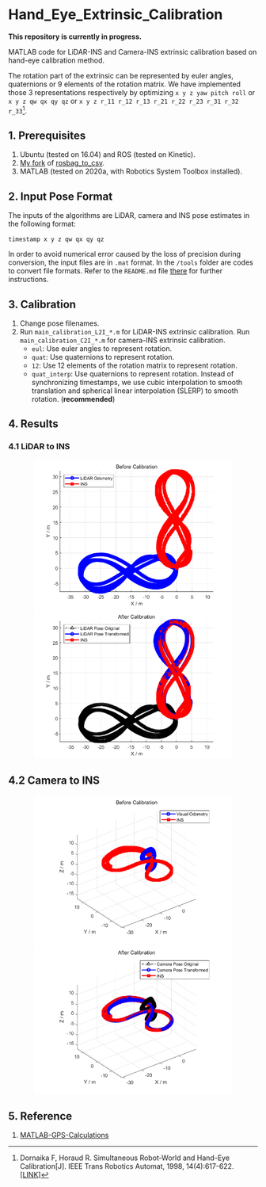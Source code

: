 # Hand_Eye_Extrinsic_Calibration

**This repository is currently in progress.**

MATLAB code for LiDAR-INS and Camera-INS extrinsic calibration based on hand-eye calibration method.

The rotation part of the extrinsic can be represented by euler angles, quaternions or 9 elements of the rotation matrix. We have implemented those 3 representations respectively by optimizing `x y z yaw pitch roll` or `x y z qw qx qy qz` or `x y z r_11 r_12 r_13 r_21 r_22 r_23 r_31 r_32 r_33`[^1].

## 1. Prerequisites

1. Ubuntu (tested on 16.04) and ROS (tested on Kinetic).
2. [My fork](https://github.com/zxl19/rosbag_to_csv) of  [rosbag_to_csv](https://github.com/AtsushiSakai/rosbag_to_csv).
3. MATLAB (tested on 2020a, with Robotics System Toolbox installed).

## 2. Input Pose Format

The inputs of the algorithms are LiDAR, camera and INS pose estimates in the following format:

```text
timestamp x y z qw qx qy qz
```

In order to avoid numerical error caused by the loss of precision during conversion, the input files are in `.mat` format. In the `/tools` folder are codes to convert file formats. Refer to the `README.md` file [there](./tools/README.md) for further instructions.

## 3. Calibration

1. Change pose filenames.
2. Run `main_calibration_L2I_*.m` for LiDAR-INS extrinsic calibration. Run `main_calibration_C2I_*.m` for camera-INS extrinsic calibration.
    - `eul`: Use euler angles to represent rotation.
    - `quat`: Use quaternions to represent rotation.
    - `12`: Use 12 elements of the rotation matrix to represent rotation.
    - `quat_interp`: Use quaternions to represent rotation. Instead of synchronizing timestamps, we use cubic interpolation to smooth translation and spherical linear interpolation (SLERP) to smooth rotation. (**recommended**)

## 4. Results

### 4.1 LiDAR to INS

<p align = "center">
    <img src = "./images/L2I_before.png" width="400"/>
    <img src = "./images/L2I_after.png" width="400"/>
</p>

## 4.2 Camera to INS

<p align = "center">
    <img src = "./images/C2I_before.png" width="400"/>
    <img src = "./images/C2I_after.png" width="400"/>
</p>

## 5. Reference

1. [MATLAB-GPS-Calculations](https://github.com/alexbuczynsky/MATLAB-GPS-Calculations)

[^1]: Dornaika F, Horaud R. Simultaneous Robot-World and Hand-Eye Calibration[J]. IEEE Trans Robotics Automat, 1998, 14(4):617-622. [[LINK](https://ieeexplore.ieee.org/document/704233)]
